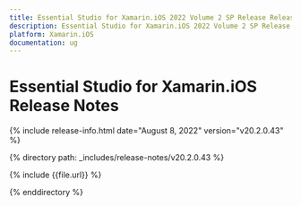 ```yaml
---
title: Essential Studio for Xamarin.iOS 2022 Volume 2 SP Release Release Notes  
description: Essential Studio for Xamarin.iOS 2022 Volume 2 SP Release Release Notes  
platform: Xamarin.iOS
documentation: ug
---
```


# Essential Studio for Xamarin.iOS  Release Notes  

{% include release-info.html date="August 8, 2022"  version="v20.2.0.43" %} 

{% directory path: _includes/release-notes/v20.2.0.43 %}

{% include {{file.url}} %}

{% enddirectory %}